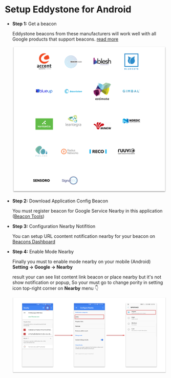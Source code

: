 # Setup Eddystone for Android

- **Step 1:** Get a beacon

    Eddystone beacons from these manufacturers will work well with all Google products that support beacons. [read more](https://developers.google.com/beacons/eddystone#beacon_manufacturers)

    ![string](image//product.png)

- **Step 2:** Download Application Config Beacon

    You must register beacon for Google Service Nearby in this application
    ([Beacon Tools](https://play.google.com/store/apps/details?id=com.google.android.apps.location.beacon.beacontools))

- **Step 3:** Configuration Nearby Notifition

    You can setup URL coontent notification nearby for your beacon on [Beacons Dashboard](https://developers.google.com/beacons/dashboard/)

- **Step 4:** Enable Mode Nearby

    Finally you must to enable mode nearby on your mobile (Android) **Setting -> Google -> Nearby**

    result your can see list content link beacon or place nearby but it's not show notification or popup, So your must go to change pority in setting icon top-right corner on **Nearby** menu 👇

    ![string](image//step-setting.png)